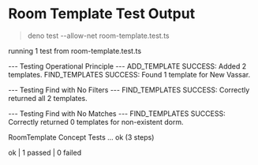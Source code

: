 # Room Template Test Output

> deno test --allow-net room-template.test.ts

running 1 test from room-template.test.ts

--- Testing Operational Principle ---
ADD_TEMPLATE SUCCESS: Added 2 templates.
FIND_TEMPLATES SUCCESS: Found 1 template for New Vassar.

--- Testing Find with No Filters ---
FIND_TEMPLATES SUCCESS: Correctly returned all 2 templates.

--- Testing Find with No Matches ---
FIND_TEMPLATES SUCCESS: Correctly returned 0 templates for non-existent dorm.

RoomTemplate Concept Tests ... ok (3 steps)

ok | 1 passed | 0 failed